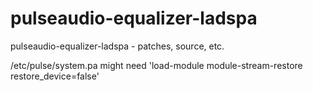 # pulseaudio-equalizer-ladspa
pulseaudio-equalizer-ladspa - patches, source, etc.

/etc/pulse/system.pa
might need 'load-module module-stream-restore restore_device=false'